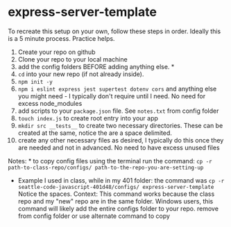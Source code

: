 # express-server-template

To recreate this setup on your own, follow these steps in order.  Ideally this is a 5 minute process.  Practice helps.

1. Create your repo on github
1. Clone your repo to your local machine
1. add the config folders BEFORE adding anything else. *
1. `cd` into your new repo (if not already inside).
1. `npm init -y`
1. `npm i eslint express jest supertest dotenv cors` and anything else you might need - I typically don't require until I need.  No need for excess node_modules
1. add scripts to your `package.json` file.  See `notes.txt` from config folder
1. `touch index.js` to create root entry into your app
1. `mkdir src __tests__` to create two necessary directories.  These can be created at the same, notice the are a space delimited. 
1. create any other necessary files as desired, I typically do this once they are needed and not in advanced.  No need to have excess unused files

Notes:
\* to copy config files using the terminal run the command:  `cp -r path-to-class-repo/configs/ path-to-the-repo-you-are-setting-up`

- Example I used in class, while in my 401 folder:  the command was `cp -r seattle-code-javascript-401d48/configs/ express-server-template` Notice the spaces.  Context: This command works because the class repo and my "new" repo are in the same folder.  Windows users, this command will likely add the entire configs folder to your repo.  remove from config folder or use alternate command to copy 

